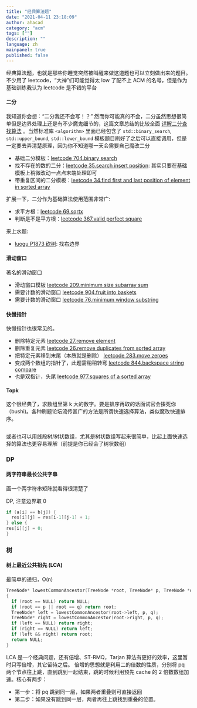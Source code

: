 ```yaml
---
title: "经典算法题"
date: "2021-04-11 23:18:09"
author: ahacad
category: "acm"
tags: [""]
description: ""
language: zh
mainpanel: true
published: false
---
```


经典算法题，也就是那些你睡觉突然被叫醒来做这道题也可以立刻做出来的题目。不少用了
leetcode，“大神”们可能觉得太 low 了配不上 ACM
的名号，但是作为基础训练我认为 leetcode 是不错的平台

#### 二分
我知道你会想：“二分我还不会写！？”
然而你可能真的不会，二分虽然思想很简单但是边界处理上还是有不少魔鬼细节的，这篇文章总结的比较全面
[详解二分查找算法](https://www.cnblogs.com/kyoner/p/11080078.html)
。当然标准库 `<algorithm>` 里面已经包含了 `std::binary_search`, 
`std::upper_bound`, `std::lower_bound`
模板题目刷好了之后可以直接调用，但是一定要去弄清楚原理，因为你不知道哪一天会需要自己魔改二分



- 基础二分模板：[leetcode 704.binary search](http://localhost:8090/)
- 找不存在的数的二分：[leetcode 35.search insert position](https://leetcode-cn.com/problems/search-insert-position/): 其实只要在基础模板上稍微改动一点点末端处理即可
- 带重复区间的二分模板：[leetcode 34.find first and last position of element in sorted array](https://leetcode-cn.com/problems/find-first-and-last-position-of-element-in-sorted-array/)

扩展一下，二分作为基础算法使用范围非常广:
- 求平方根：[leetcode 69.sqrtx](https://leetcode-cn.com/problems/sqrtx/)
- 判断是不是平方根：[leetcode 367.valid perfect square](https://leetcode-cn.com/problems/valid-perfect-square/)

来上水题:
- [luogu P1873 砍树](https://www.luogu.com.cn/problem/P1873): 找右边界

#### 滑动窗口

著名的滑动窗口

- 滑动窗口模板 [leetcode 209.minimum size subarray sum](https://leetcode-cn.com/problems/minimum-size-subarray-sum/)
- 需要计数的滑动窗口 [leetcode 904.fruit into baskets](https://leetcode-cn.com/problems/fruit-into-baskets/submissions/)
- 需要计数的滑动窗口 [leetcode 76.minimum window substring](https://leetcode-cn.com/problems/fruit-into-baskets/submissions/)

#### 快慢指针 

快慢指针也很常见的。

- 删除特定元素 [leetcode 27.remove element](https://leetcode-cn.com/problems/remove-element/)
- 删除重复元素 [leetcode 26.remove duplicates from sorted array](https://leetcode-cn.com/problems/remove-duplicates-from-sorted-array/)
- 把特定元素移到末尾（本质就是删除） [leetcode 283.move zeroes](https://leetcode-cn.com/problems/move-zeroes/)
- 变成两个数组的指针了，此题需稍稍转弯 [leetcode 844.backspace string compare](https://leetcode-cn.com/problems/backspace-string-compare/)
- 也是双指针，头尾 [leetcode 977.squares of a sorted array](https://leetcode-cn.com/problems/squares-of-a-sorted-array/)

#### Topk

这个很经典了，求数组里第 k
大的数字。要是排序再取的话面试官会揍死你（bushi)。各种刷题论坛流传甚广的方法是所谓快速选择算法，类似魔改快速排序。

```cpp
```

或者也可以用线段树/树状数组，尤其是树状数组写起来很简单，比起上面快速选择的算法也更容易理解（前提是你已经会了树状数组）

### DP 
#### 两字符串最长公共字串 

画一个两字符串矩阵就看得很清楚了

DP,  注意边界取 0
```cpp
if (a[i] == b[j]) { 
  res[i][j] = res[i-1][j-1] + 1; 
} else { 
res[i][j] = 0;
}
```
### 树
#### 树上最近公共祖先 (LCA)

最简单的递归，O(n)

```cpp
TreeNode* lowestCommonAncestor(TreeNode *root, TreeNode* p, TreeNode *q)
{
  if (root == NULL) return NULL;
  if (root == p || root == q) return root;
  TreeNode* left = lowestCommonAncestor(root->left, p, q);
  TreeNode* right = lowestCommonAncestor(root->right, p, q);
  if (left == NULL) return right;
  if (right == NULL) return left;
  if (left && right) return root;
  return NULL;
}
```

LCA 是一个经典问题，还有倍增、ST-RMQ，Tarjan
算法有更好的效率，这里暂时只写倍增，其它留待之后。
倍增的思想就是利用二的倍数的性质，分别将 pq
两个节点往上跳，直到跳到一起结束，跳的时候利用预先 cache 的 2
倍数数组加速。核心有两步：
- 第一步：将 pq 跳到同一层，如果两者重叠则可直接返回
- 第二步：如果没有跳到同一层，两者再往上跳找到重叠的位置。


#### 
